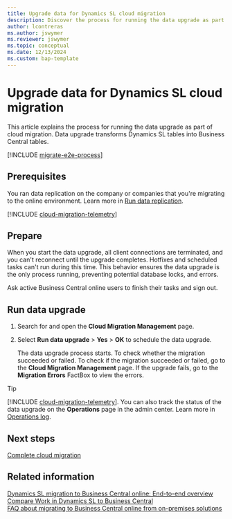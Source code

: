 ```yaml
---
title: Upgrade data for Dynamics SL cloud migration
description: Discover the process for running the data upgrade as part of Dynamics SL cloud migration. 
author: lcontreras
ms.author: jswymer
ms.reviewer: jswymer
ms.topic: conceptual 
ms.date: 12/13/2024
ms.custom: bap-template 
---
```

# Upgrade data for Dynamics SL cloud migration

This article explains the process for running the data upgrade as part of cloud migration. Data upgrade transforms Dynamics SL tables into Business Central tables.

[!INCLUDE [migrate-e2e-process](../developer/includes/migrate-e2e-process-SL.md)]

## Prerequisites

You ran data replication on the company or companies that you're migrating to the online environment. Learn more in [Run data replication](migrate-data-replication-run.md).

[!INCLUDE [cloud-migration-telemetry](../includes/bc-cloud-migrate-replicate-all-before-upgrade.md)]

## Prepare

When you start the data upgrade, all client connections are terminated, and you can't reconnect until the upgrade completes. Hotfixes and scheduled tasks can't run during this time. This behavior ensures the data upgrade is the only process running, preventing potential database locks, and errors.

Ask active Business Central online users to finish their tasks and sign out.

## Run data upgrade

1. Search for and open the **Cloud Migration Management** page.
1. Select **Run data upgrade** > **Yes** > **OK** to schedule the data upgrade.

   The data upgrade process starts. To check whether the migration succeeded or failed. To check if the migration succeeded or failed, go to the **Cloud Migration Management** page. If the upgrade fails, go to the **Migration Errors** FactBox to view the errors.

> [!TIP]
> [!INCLUDE [cloud-migration-telemetry](../developer/includes/cloud-migration-telemetry.md)]. You can also track the status of the data upgrade on the **Operations** page in the admin center. Learn more in [Operations log](tenant-admin-center-environments.md#opslog).

## Next steps

[Complete cloud migration](migration-finish-SL.md)  

## Related information

[Dynamics SL migration to Business Central online: End-to-end overview](migrate-SL-overview.md)  
[Compare Work in Dynamics SL to Business Central](migrate-dynamics-SL-videos.md)  
[FAQ about migrating to Business Central online from on-premises solutions](faq-migrate-data.md)  
